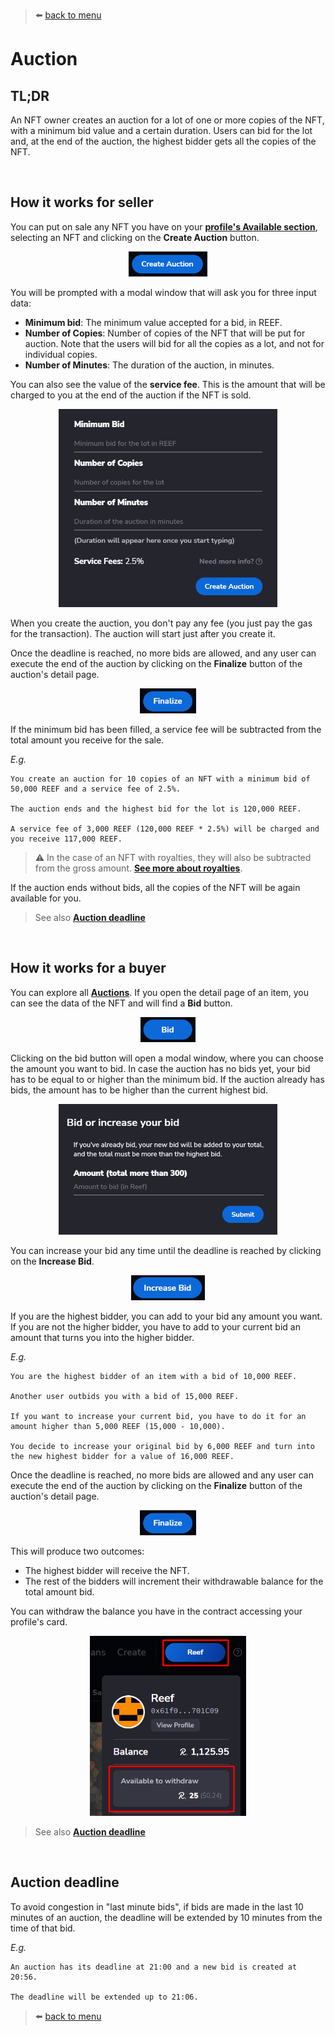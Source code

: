 > :arrow_left: [back to menu](../README.md#sqwid-marketplace-user-guide)

# **Auction**

## **TL;DR**

An NFT owner creates an auction for a lot of one or more copies of the NFT, with a minimum bid value and a certain duration. Users can bid for the lot and, at the end of the auction, the highest bidder gets all the copies of the NFT.

<br>

## **How it works for seller**

You can put on sale any NFT you have on your **[profile's Available section](https://sqwid.app/profile?tab=Available)**, selecting an NFT and clicking on the **Create Auction** button.

<p align="center">
  <img height="40" src="../images/auction_create_button.png">
</p>

You will be prompted with a modal window that will ask you for three input data:

-   **Minimum bid**: The minimum value accepted for a bid, in REEF.
-   **Number of Copies**: Number of copies of the NFT that will be put for auction. Note that the users will bid for all the copies as a lot, and not for individual copies.
-   **Number of Minutes**: The duration of the auction, in minutes.

You can also see the value of the **service fee**. This is the amount that will be charged to you at the end of the auction if the NFT is sold.

<p align="center">
  <img width="350" src="../images/auction_create_modal.png">
</p>

When you create the auction, you don't pay any fee (you just pay the gas for the transaction). The auction will start just after you create it.

Once the deadline is reached, no more bids are allowed, and any user can execute the end of the auction by clicking on the **Finalize** button of the auction's detail page.

<p align="center">
  <img height="40" src="../images/auction_finalize_button.png">
</p>

If the minimum bid has been filled, a service fee will be subtracted from the total amount you receive for the sale.

_E.g._

```
You create an auction for 10 copies of an NFT with a minimum bid of 50,000 REEF and a service fee of 2.5%.

The auction ends and the highest bid for the lot is 120,000 REEF.

A service fee of 3,000 REEF (120,000 REEF * 2.5%) will be charged and you receive 117,000 REEF.
```

> :warning: In the case of an NFT with royalties, they will also be subtracted from the gross amount. **[See more about royalties](./../nfts/royalties.md#royalties)**.

If the auction ends without bids, all the copies of the NFT will be again available for you.

> See also **[Auction deadline](#auction-deadline)**

<br>

## **How it works for a buyer**

You can explore all **[Auctions](https://sqwid.app/explore/auctions)**. If you open the detail page of an item, you can see the data of the NFT and will find a **Bid** button.

<p align="center">
  <img height="40" src="../images/auction_bid_button.png">
</p>

Clicking on the bid button will open a modal window, where you can choose the amount you want to bid. In case the auction has no bids yet, your bid has to be equal to or higher than the minimum bid. If the auction already has bids, the amount has to be higher than the current highest bid.

<p align="center">
  <img width="350" src="../images/auction_bid_modal.png">
</p>

You can increase your bid any time until the deadline is reached by clicking on the **Increase Bid**.

<p align="center">
  <img height="40" src="../images/auction_increase_bid_button.png">
</p>

If you are the highest bidder, you can add to your bid any amount you want. If you are not the higher bidder, you have to add to your current bid an amount that turns you into the higher bidder.

_E.g._

```
You are the highest bidder of an item with a bid of 10,000 REEF.

Another user outbids you with a bid of 15,000 REEF.

If you want to increase your current bid, you have to do it for an amount higher than 5,000 REEF (15,000 - 10,000).

You decide to increase your original bid by 6,000 REEF and turn into the new highest bidder for a value of 16,000 REEF.
```

Once the deadline is reached, no more bids are allowed and any user can execute the end of the auction by clicking on the **Finalize** button of the auction's detail page.

<p align="center">
  <img height="40" src="../images/auction_finalize_button.png">
</p>

This will produce two outcomes:

-   The highest bidder will receive the NFT.
-   The rest of the bidders will increment their withdrawable balance for the total amount bid.

You can withdraw the balance you have in the contract accessing your profile's card.

<p align="center">
  <img width="250" src="../images/withdraw.png">
</p>

> See also **[Auction deadline](#auction-deadline)**

<br>

## **Auction deadline**

To avoid congestion in "last minute bids", if bids are made in the last 10 minutes of an auction, the deadline will be extended by 10 minutes from the time of that bid.

_E.g._

```
An auction has its deadline at 21:00 and a new bid is created at 20:56.

The deadline will be extended up to 21:06.
```

> :arrow_left: [back to menu](../README.md#sqwid-marketplace-user-guide)
